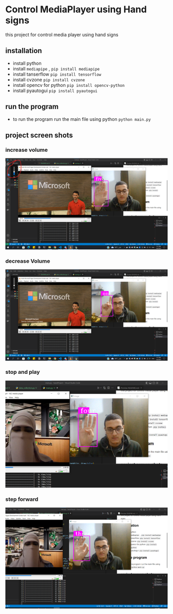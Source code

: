 # Control MediaPlayer using Hand signs

this project for control media player using hand signs

## installation

- install python
- install `mediapipe` , `pip install mediapipe`
- install tanserflow `pip install tensorflow`
- install cvzone `pip install cvzone`
- install opencv for python `pip install opencv-python`
- install pyautogui `pip install pyautogui`

## run the program

- to run the program run the main file using python `python main.py`

## project screen shots

### increase volume

![increase Volume](/images/increaseVolume.png)

### decrease Volume

![decrease Volume](/images/decreaseVolume.png)

### stop and play

![stop and play video](/images/stopAndPlay.png)

### step forward

![step forward](/images/stepForward.png)
